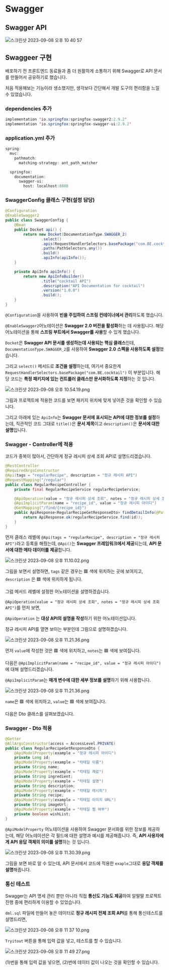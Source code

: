 # Swagger

## Swagger API

![스크린샷 2023-09-08 오후 10 40 57](https://github.com/Heo-y-y/development-blog/assets/112863029/87eaad88-ec6f-426a-8da4-b3b4cb5658e2)

## Swaggeer 구현

배포하기 전 프론트엔드 동료들과 좀 더 원활하게 소통하기 위해 Swagger로 API 문서를 만들어서 공유하기로 했습니다.

처음 적용해보는 기능이라 생소했지만, 생각보다 간단해서 개발 도구의 편리함을 느낄 수 있었습니다.

### dependencies 추가

```java
implementation 'io.springfox:springfox-swagger2:2.9.2'
implementation 'io.springfox:springfox-swagger-ui:2.9.2'
```

### application.yml 추가

```java
spring:
  mvc:
    pathmatch:
      matching-strategy: ant_path_matcher

  springfox:
    documentation:
      swagger-ui:
        host: localhost:8080
```

### SwaggerConfig 클래스 구현(설정 담당)

```java
@Configuration
@EnableSwagger2
public class SwaggerConfig {
    @Bean
    public Docket api() {
        return new Docket(DocumentationType.SWAGGER_2)
                .select()
                .apis(RequestHandlerSelectors.basePackage("com.BE.cocktail"))
                .paths(PathSelectors.any())
                .build()
                .apiInfo(apiInfo());
    }

    private ApiInfo apiInfo() {
        return new ApiInfoBuilder()
                .title("cocktail API")
                .description("API Documentation for cocktail")
                .version("1.0.0")
                .build();
    }
}
```

`@Configuration`을 사용하여 **빈을 주입하여 스프링 컨테이너에서 관리**하도록 했습니다.

`@EnableSwagger2`어노테이션은 **Swagger 2.0 버전을 활성화**하는 데 사용됩니다. 해당 어노테이션을 통해 **스프링 부트에서 Swagger를 사용**할 수 있게 했습니다.

`Docket`은 **Swagger API 문서를 생성하는데 사용되는 핵심 클래스**인데, `DocumentationType.SWAGGER_2`를 사용하여 **Swagger 2.0 스펙을 사용하도록 설정**했습니다.

그리고 `select()` 메서드로 **조건을 설정**하는데, 여기서 중요한게 `RequestHandlerSelectors.basePackage("com.BE.cocktail")` 이 부분입니다. 해당 코드는 **특정 패키지에 있는 컨트롤러 클래스만 문서화하도록 지정**하는 것 입니다.

![스크린샷 2023-09-08 오후 10.54.19.png](https://github.com/Heo-y-y/development-blog/assets/112863029/4d51914a-2b19-4e9c-980d-105cde8876dd)

그림과 프로젝트에 적용한 코드를 보면 패키지 위치에 맞게 넣어준 것을 확인할 수 있습니다.

그리고 아래에 있는 `ApiInfo`는 **Swagger 문서에 표시되는 API에 대한 정보를 설정**하는데, 직관적인 코드 그대로 `title()`은 **문서 제목**이고 `description()`은 **문서에 대한 설명**입니다.

### Swagger - Controller에 적용

코드가 중복이 많아서, 간단하게 정규 레시피 상세 조회 API로 설명드리겠습니다.

```java
@RestController
@RequiredArgsConstructor
@Api(tags = "regularRecipe", description = "정규 레시피 API")
@RequestMapping("/regular")
public class RegularRecipeController {
    private final RegularRecipeService regularRecipeService;

    @ApiOperation(value = "정규 레시피 상세 조회", notes = "정규 레시피 상세 조회 API")
    @ApiImplicitParam(name = "recipe_id", value = "정규 레시피 아이디")
    @GetMapping("/find/{recipe_id}")
    public ApiResponse<RegularRecipeGetResponseDto> findDetailInfo(@PathVariable("recipe_id") Long id) {
        return ApiResponse.ok(regularRecipeService.find(id));
    }
}
```

먼저 클래스 레벨에 `@Api(tags = "regularRecipe", description = "정규 레시피 API")`라고 등록을 해줬는데, `@Api()`는 **Swagger 프레임워크에서 제공**되는데, **API 문서에 대한 메타 데이터를 제공**합니다.

![스크린샷 2023-09-08 오후 11.10.02.png](https://github.com/Heo-y-y/development-blog/assets/112863029/3cfb80fa-f8a3-40e5-8416-f9effbee55d2)

그림을 보면서 설명하면, `tags` 같은 경우는 🟥 색에 위치하는 곳에 보여지고, `description` 은 🟦 색에 위치하게 됩니다.

그럼 메서드 레벨에 설정한 어노테이션을 설명하겠습니다.

`@ApiOperation(value = "정규 레시피 상세 조회", notes = "정규 레시피 상세 조회 API")`를 먼저 보면,

`@ApiOperation` 는 **대상 API의 설명을 작성**하기 위한 어노테이션입니다.

정규 레시피 API를 열면 보이는 부분인데 그림으로 설명하겠습니다.

![스크린샷 2023-09-08 오후 11.21.36.png](https://github.com/Heo-y-y/development-blog/assets/112863029/4dceddec-ade8-43b8-b8ea-cb5ab96dc797)

먼저 `value`에 작성한 것은 🟥 색에 위치하고, `notes`는  🟦 색에 보여집니다.

다음은 `@ApiImplicitParam(name = "recipe_id", value = "정규 레시피 아이디")`에 대해 설명드리겠습니다.

`@ApiImplicitParam`는 **매개 변수에 대한 세부 정보를 설명**하기 위해 사용합니다.

![스크린샷 2023-09-08 오후 11.21.36.png](https://github.com/Heo-y-y/development-blog/assets/112863029/ee6d4827-571f-4242-8620-99facad03cda)

`name`은 🟥 색에 위치하고, `value`는  🟦 색에 보여집니다.

다음은 Dto 클래스를 살펴보겠습니다.

### Swagger - Dto 적용

```java
@Getter
@AllArgsConstructor(access = AccessLevel.PRIVATE)
public class RegularRecipeGetResponseDto {
    @ApiModelProperty(example = "정규 레시피 아이디")
    private Long id;
    @ApiModelProperty(example = "칵테일 이름")
    private String name;
    @ApiModelProperty(example = "칵테일 재료")
    private String ingredient;
    @ApiModelProperty(example = "칵테일 설명")
    private String description;
    @ApiModelProperty(example = "칵테일 레시피")
    private String recipe;
    @ApiModelProperty(example = "칵테일 이미지 URL")
    private String imageUrl;
    @ApiModelProperty(example = "칵테일 찜 여부")
    private boolean wishList;
}
```

`@ApiModelProperty` 어노테이션을 사용하여 Swagger 문서화를 위한 정보를 제공하는데, 해당 어노테이션은 각 필드에 대한 설명과 예시를 제공해줍니다. 즉, **API 사용자에게 API 응답 객체의 의미를 설명**하는 것 입니다.

![스크린샷 2023-09-08 오후 11.30.39.png](https://github.com/Heo-y-y/development-blog/assets/112863029/5fdf7f26-be85-4654-b494-a92bce0d8811)

그림을 보면 바로 알 수 있는데, API 문서에서 코드에 적용한 `exaple`그대로 **응답 객체를 설명**해줍니다.

### 통신 테스트

Swagger는 API 명세 관리 뿐만 아니라 직접 **통신도 기능도 제공**하여 알딸딸 프로젝트 진행 중에 편리하게 이용할 수 있었습니다.

`dml.sql` 파일에 만들어 놓은 데이터로 **정규 레시피 전체 조회 API**를 통해 통신테스트를 설명드리면,

![스크린샷 2023-09-08 오후 11 37 10.png](https://github.com/Heo-y-y/development-blog/assets/112863029/db88034d-f5d3-48bd-9e02-e6581511dbb6)

`Tryitout` 버튼을 통해 입력 값을 넣고, 테스트를 할 수 있습니다.

![스크린샷 2023-09-08 오후 11 49 27.png](https://github.com/Heo-y-y/development-blog/assets/112863029/a754fdfa-18f0-4d9f-b0c0-465e3f30884e)

(1)번을 통해 입력 값을 넣으면, (2)번에 데이터 값이 나오는 것을 확인할 수 있습니다.
